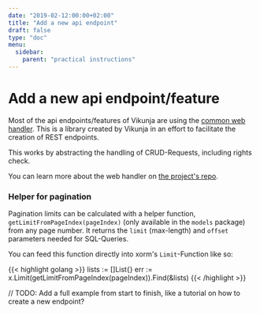 ```yaml
---
date: "2019-02-12:00:00+02:00"
title: "Add a new api endpoint"
draft: false
type: "doc"
menu:
  sidebar:
    parent: "practical instructions"
---
```


# Add a new api endpoint/feature

Most of the api endpoints/features of Vikunja are using the [common web handler](https://code.vikunja.io/web).
This is a library created by Vikunja in an effort to facilitate the creation of REST endpoints.

This works by abstracting the handling of CRUD-Requests, including rights check.

You can learn more about the web handler on [the project's repo](https://code.vikunja.io/web).

### Helper for pagination

Pagination limits can be calculated with a helper function, `getLimitFromPageIndex(pageIndex)` 
(only available in the `models` package) from any page number.
It returns the `limit` (max-length) and `offset` parameters needed for SQL-Queries.

You can feed this function directly into xorm's `Limit`-Function like so:

{{< highlight golang >}}
lists := []List{}
err := x.Limit(getLimitFromPageIndex(pageIndex)).Find(&lists)
{{< /highlight >}}

// TODO: Add a full example from start to finish, like a tutorial on how to create a new endpoint?
